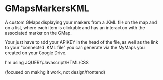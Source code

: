 # GMapsMarkersKML
A custom GMaps displaying your markers from a .KML file on the map and on a list, where each item is clickable and has an interaction with the associated marker on the GMap.

Your just have to add your APIKEY in the head of the file, as well as the link to your "connected .KML file" you can generate via the MyMaps you created on your Google Drive.

I'm using JQUERY/Javascript/HTML/CSS 



(focused on making it work, not design/frontend)
